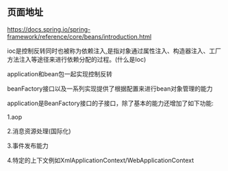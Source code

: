 ## 页面地址
https://docs.spring.io/spring-framework/reference/core/beans/introduction.html

ioc是控制反转同时也被称为依赖注入,是指对象通过属性注入、构造器注入、工厂方法注入等途径来进行依赖分配的过程。(什么是Ioc)
 
application和bean包一起实现控制反转

beanFactory接口以及一系列实现提供了根据配置来进行bean对象管理的能力

application是BeanFactory接口的子接口，除了基本的能力还增加了如下功能:

1.aop 

2.消息资源处理(国际化)

3.事件发布能力

4.特定的上下文例如XmlApplicationContext/WebApplicationContext